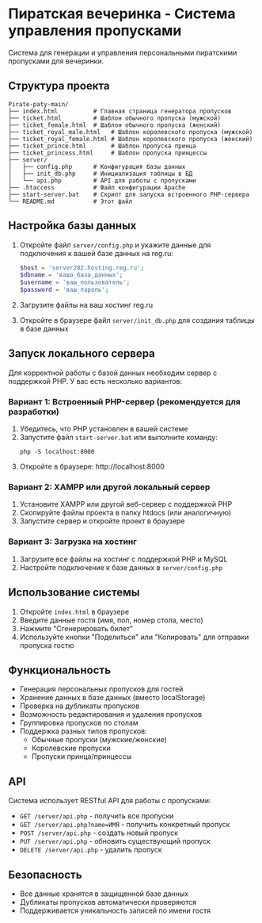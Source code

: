 # Пиратская вечеринка - Система управления пропусками

Система для генерации и управления персональными пиратскими пропусками для вечеринки.

## Структура проекта

```
Pirate-paty-main/
├── index.html          # Главная страница генератора пропусков
├── ticket.html         # Шаблон обычного пропуска (мужской)
├── ticket_female.html  # Шаблон обычного пропуска (женский)
├── ticket_royal_male.html   # Шаблон королевского пропуска (мужской)
├── ticket_royal_female.html # Шаблон королевского пропуска (женский)
├── ticket_prince.html       # Шаблон пропуска принца
├── ticket_princess.html     # Шаблон пропуска принцессы
├── server/
│   ├── config.php      # Конфигурация базы данных
│   ├── init_db.php     # Инициализация таблицы в БД
│   └── api.php         # API для работы с пропусками
├── .htaccess           # Файл конфигурации Apache
├── start-server.bat    # Скрипт для запуска встроенного PHP-сервера
└── README.md           # Этот файл
```

## Настройка базы данных

1. Откройте файл `server/config.php` и укажите данные для подключения к вашей базе данных на reg.ru:
   ```php
   $host = 'server282.hosting.reg.ru';
   $dbname = 'ваша_база_данных';
   $username = 'ваш_пользователь';
   $password = 'ваш_пароль';
   ```

2. Загрузите файлы на ваш хостинг reg.ru

3. Откройте в браузере файл `server/init_db.php` для создания таблицы в базе данных

## Запуск локального сервера

Для корректной работы с базой данных необходим сервер с поддержкой PHP. У вас есть несколько вариантов:

### Вариант 1: Встроенный PHP-сервер (рекомендуется для разработки)
1. Убедитесь, что PHP установлен в вашей системе
2. Запустите файл `start-server.bat` или выполните команду:
   ```
   php -S localhost:8000
   ```
3. Откройте в браузере: http://localhost:8000

### Вариант 2: XAMPP или другой локальный сервер
1. Установите XAMPP или другой веб-сервер с поддержкой PHP
2. Скопируйте файлы проекта в папку htdocs (или аналогичную)
3. Запустите сервер и откройте проект в браузере

### Вариант 3: Загрузка на хостинг
1. Загрузите все файлы на хостинг с поддержкой PHP и MySQL
2. Настройте подключение к базе данных в `server/config.php`

## Использование системы

1. Откройте `index.html` в браузере
2. Введите данные гостя (имя, пол, номер стола, место)
3. Нажмите "Сгенерировать билет"
4. Используйте кнопки "Поделиться" или "Копировать" для отправки пропуска гостю

## Функциональность

- Генерация персональных пропусков для гостей
- Хранение данных в базе данных (вместо localStorage)
- Проверка на дубликаты пропусков
- Возможность редактирования и удаления пропусков
- Группировка пропусков по столам
- Поддержка разных типов пропусков:
  - Обычные пропуски (мужские/женские)
  - Королевские пропуски
  - Пропуски принца/принцессы

## API

Система использует RESTful API для работы с пропусками:

- `GET /server/api.php` - получить все пропуски
- `GET /server/api.php?name=ИМЯ` - получить конкретный пропуск
- `POST /server/api.php` - создать новый пропуск
- `PUT /server/api.php` - обновить существующий пропуск
- `DELETE /server/api.php` - удалить пропуск

## Безопасность

- Все данные хранятся в защищенной базе данных
- Дубликаты пропусков автоматически проверяются
- Поддерживается уникальность записей по имени гостя